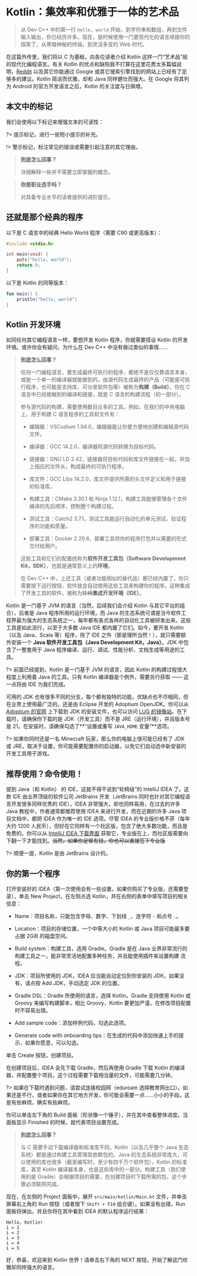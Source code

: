 # Kotlin：集效率和优雅于一体的艺术品

> 从 Dev C++ 中的第一行 `hello, world` 开始，到字符串和数组，再到文件输入输出，你已经历许多。现在，是时候使用一门更现代化的语言续接你的探索了，从黑暗神秘的终端，到灵活多变的 Web 时代。

在这篇外传里，我们将以 C 为基础，向各位读者介绍 Kotlin 这样一门“艺术品”般的现代化编程语言。有关 Kotlin 的优点和缺陷我不打算在这里花费太多篇幅说明，[Reddit](https://www.reddit.com/r/Kotlin/comments/1b0bpru/is_kotlin_worth_to_learn_in_2024/) 以及其它你能通过 Google 或其它搜索引擎找到的网站上已经有了足够多的建议。Kotlin 简洁而优雅，却和 Java 同样健壮而强大。在 Google 将其列为 Android 的官方开发语言之后，Kotlin 的关注度与日俱增。

## 本文中的标记

我们会使用以下标记来增强文本的可读性：

?> 提示标记，进行一些短小提示的补充。

!> 警示标记，标注常见的错误或需要引起注意的其它理由。

> **到底怎么回事？**
> 
> 详细解释一些并不需要立即掌握的概念。

> **你是职业选手吗？**
> 
> 对具备专业水平的读者提供的进阶提示。

## 还就是那个经典的程序

以下是 C 语言中的经典 Hello World 程序（需要 C90 或更高版本）：

```c
#include <stdio.h>

int main(void) {
    puts("hello, world");
    return 0;
}
```

以下是 Kotlin 的同等版本：

```kotlin
fun main() {
    println("hello, world")
}
```

## Kotlin 开发环境

如同任何其它编程语言一样，要想开发 Kotlin 程序，你就需要搭设 Kotlin 的开发环境。或许你会有疑问，为什么在 Dev C++ 中没有做过类似的事情……

> **到底怎么回事？**
> 
> 任何一门编程语言，要生成最终可执行的程序，都绝不是仅仅靠语言本身，或是一个单一的编译器就能做到的。由源代码生成最终的产品（可能是可执行程序，也可能是支持库、可分发软件包等）被称为**构建（Build）**，你在 C 语言中已经接触到的编译和链接，就是 C 语言的构建流程（的一部分）。
> 
> 参与源代码的构建，需要使用数目众多的工具。例如，在我们的中央电脑上，用于构建 C 语言程序的工具和文件有：
> 
> - 编辑器：VSCodium 1.94.0，编辑器能让你更方便地创建和编辑源代码文件。
> 
> - 编译器：GCC 14.2.0，编译器将源代码转换为目标代码。
> 
> - 链接器：GNU LD 2.42，链接器将目标代码和库文件链接在一起，并加上相应的文件头，构成最终的可执行程序。
> 
> - 库文件：GCC Libs 14.2.0，库文件提供所需的头文件定义和用于链接的标准库。
> 
> - 构建工具：CMake 3.30.1 和 Ninja 1.12.1，构建工具能够管理各个文件编译的先后顺序，控制整个构建过程。
> 
> - 测试工具：Catch2 3.7.1，测试工具能运行自动化的单元测试，验证程序的功能和质量。
> 
> - 部署工具：Docker 2.29.6，部署工具将你的程序打包并以需要的形式交付给用户。
> 
> 这些工具和它们的配置统称为**软件开发工具包（Software Development Kit，SDK）**，也就是通常意义上的**环境**。
> 
> 在 Dev C++ 中，上述工具（或者功能相似的替代品）都已经内置了，你只需要按下运行按钮，软件就会自动使用这些工具来构建你的程序。这种集成了开发工具的软件，被称为~~轮椅~~**集成开发环境（IDE）**。

Kotlin 是一门基于 JVM 的语言（当然，后续我们会介绍 Kotlin 与其它平台的组合），后者是 Java 程序所用的运行环境，而 Java 的生态系统可谓是当今软件工程界最为强大的生态系统之一，每年都有各式各样的自动化工具被研发出来。这些工具是如此流行，以至于大多数 Java IDE 都内置了它们。如今，要开发 Kotlin（以及 Java、Scala 等）程序，除了 IDE 之外（那是理所当然！），就只需要额外安装一个 **Java 软件开发工具包（Java Development Kit，Java）**。JDK 中包含了一整套用于 Java 程序编译、运行、调试、性能分析、文档生成等用途的工具。

?> 前面已经提到，Kotlin 是一门基于 JVM 的语言，因此 Kotlin 的构建过程很大程度上利用着 Java 的工具。只有 Kotlin 编译器是个例外，需要另行获取 —— 这一点将由 IDE 为我们完成。

可用的 JDK 也有很多不同的分支，每个都有独特的功能，优缺点也不尽相同，但在业界上使用最广泛的，还是由 Eclipse 开发的 Adoptium OpenJDK。你可以从 [Adoptium 的官网](https://adoptium.net) 上下载到 JDK 的安装文件，也可以访问 [LUG 的镜像站](https://mirrors.ustc.edu.cn/adoptium/releases/)。在下载时，请确保你下载的是 JDK（开发工具）而不是 JRE（运行环境），并且版本号是 21。在安装时，请确保勾选了**“设置或重写 `JAVA_HOME` 变量”**选项。

?> 如果你同时还是一名 Minecraft 玩家，那么你的电脑上很可能已经有了 JDK 或 JRE，取决于设置，你可能需要配置你的启动器，以免它们自动选中新安装的开发工具用于游戏。

## 推荐使用？命令使用！

提到 Java（和 Kotlin） 的 IDE，这就不得不说到“轮椅级”的 IntelliJ IDEA 了。这款 IDE 由业界顶级的软件公司 JetBrains 开发（JetBrains 同时也针对其它编程语言开发很多同样优秀的 IDE），IDEA 非常强大，却也同样易用，在过去的许多 Java 教程中，作者通常都推荐使用 IDEA 来进行开发，而在近期的许多 Java 项目文档中，都把 IDEA 作为唯一的 IDE 选项。尽管 IDEA 的专业版价格不菲（每年大约 1200 人民币），但好在它同样有一个社区版，包含了绝大多数功能，而且是免费的。你可以从 [IntelliJ IDEA 下载界面](https://www.jetbrains.com/idea/download) 获取它，专业版在上，而社区版需要向下翻一下才能找到。~~当然，如果你足够有钱，你也可以直接签下专业版~~

?> 顺便一提，Kotlin 是由 JetBrains 设计的。

## 你的第一个程序

打开安装好的 IDEA（第一次使用会有一些设置，如果你购买了专业版，还需要登录），单击 New Project，在左侧点选 Kotlin，并在右侧的表单中填写项目的相关信息：

- Name：项目名称，只能包含字母、数字、下划线 `_`、连字符 `-` 和点号 `.`。

- Location：项目的存储位置，一个中等大小的 Kotlin 或 Java 项目可能最多要占据 2GiB 的磁盘空间。

- Build system：构建工具，选用 Gradle。Gradle 是在 Java 业界非常流行的构建工具之一，能非常灵活地配置多种任务，并且能使用插件来设置构建 流程。

- JDK：项目所使用的 JDK，IDEA 应当能自动定位到你安装的 JDK，如果没有，请点按 Add JDK，手动选定 JDK 的位置。

- Gradle DSL：Gradle 所使用的语言，选择 Kotlin。Gradle 支持使用 Kotlin 或 Groovy 来编写构建脚本，相比 Groovy，Kotlin 要更加严谨，在修改项目配置时不容易出错。

- Add sample code：添加样例代码，勾选此选项。

- Generate code with onboarding tips：在生成的代码中添加快速上手的提示，如果你愿意，可以勾选。 

单击 Create 按钮，创建项目。

在创建项目后，IDEA 会先下载 Gradle，然后再使用 Gradle 下载 Kotlin 的编译器，并配置整个项目。这个过程需要下载相当量的文件，可能需要几分钟。

?> 如果在下载时遇到问题，请尝试连接校园网（eduroam 选择教育网出口）。如果还是不行，或者如果你在其它地方开发，你可能会需要一点……小小的手段。这是有些麻烦，确实有些麻烦。

你可以单击左下角的 Build 面板（形状像一个锤子），并在其中查看整体进度。当面板显示 Finished 的时候，就代表项目设置完成。

> **到底怎么回事？**
> 
> 与 C 需要手动下载编译器和标准库不同，Kotlin（以及几乎整个 Java 生态系统）都是通过构建工具管理其依赖包的。Java 的生态系统非常庞大，可以使用的库也很多（截至编写时，至少有四千万个软件包），Kotlin 的标准库，甚至 Kotlin 编译器本身，也是这些库中的一部分。构建工具（我们使用的是 Gradle）会根据项目的需要，在创建项目时下载所需的包，这个步骤必须联网完成。

现在，在左侧的 Project 面板中，展开 `src/main/kotlin/Main.kt` 文件，并单击屏幕右上角的 Run 按钮（或者按下 `Shift + F10` 组合键）。如果没有出错，Run 面板将弹出，并且你将在其中看到 IDEA 的默认程序运行结果：

```
Hello, Kotlin!
i = 1
i = 2
i = 3
i = 4
i = 5
```

好，恭喜，欢迎来到 Kotlin 世界！请单击右下角的 NEXT 按钮，开始了解这门优雅却同样强大的语言。
